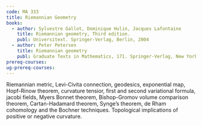 ```yaml
---
code: MA 333
title: Riemannian Geometry
books:
  - author: Sylvestre Gallot, Dominique Hulin, Jacques Lafontaine
    title: Riemannian geometry, Third edition.
    publ: Universitext. Springer-Verlag, Berlin, 2004
  - author: Peter Petersen
    title: Riemannian geometry
    publ: Graduate Texts in Mathematics, 171. Springer-Verlag, New York, 1998
prereq-courses:
ug-prereq-courses:
---
```




Riemannian metric, Levi-Civita connection, geodesics, exponential map, Hopf-Rinow theorem, curvature tensior, first and second variational formula, jacobi fields, Myers Bonnet theorem, Bishop-Gromov volume comparison theorem, Cartan-Hadamard theorem, Synge’s theorem, de Rham cohomology and the Bochner techniques.  Topological implications of positive or negative curvature.

